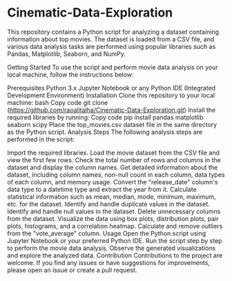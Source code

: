 # Cinematic-Data-Exploration
This repository contains a Python script for analyzing a dataset containing information about top movies. The dataset is loaded from a CSV file, and various data analysis tasks are performed using popular libraries such as Pandas, Matplotlib, Seaborn, and NumPy.

Getting Started
To use the script and perform movie data analysis on your local machine, follow the instructions below:

Prerequisites
Python 3.x
Jupyter Notebook or any Python IDE (Integrated Development Environment)
Installation
Clone this repository to your local machine:
bash
Copy code
git clone (https://github.com/raoalitalha/Cinematic-Data-Exploration.git)
Install the required libraries by running:
Copy code
pip install pandas matplotlib seaborn scipy
Place the top_movies.csv dataset file in the same directory as the Python script.
Analysis Steps
The following analysis steps are performed in the script:

Import the required libraries.
Load the movie dataset from the CSV file and view the first few rows.
Check the total number of rows and columns in the dataset and display the column names.
Get detailed information about the dataset, including column names, non-null count in each column, data types of each column, and memory usage.
Convert the "release_date" column's data type to a datetime type and extract the year from it.
Calculate statistical information such as mean, median, mode, minimum, maximum, etc. for the dataset.
Identify and handle duplicate values in the dataset.
Identify and handle null values in the dataset.
Delete unnecessary columns from the dataset.
Visualize the data using box plots, distribution plots, pair plots, histograms, and a correlation heatmap.
Calculate and remove outliers from the "vote_average" column.
Usage
Open the Python script using Jupyter Notebook or your preferred Python IDE.
Run the script step by step to perform the movie data analysis.
Observe the generated visualizations and explore the analyzed data.
Contribution
Contributions to the project are welcome. If you find any issues or have suggestions for improvements, please open an issue or create a pull request.
